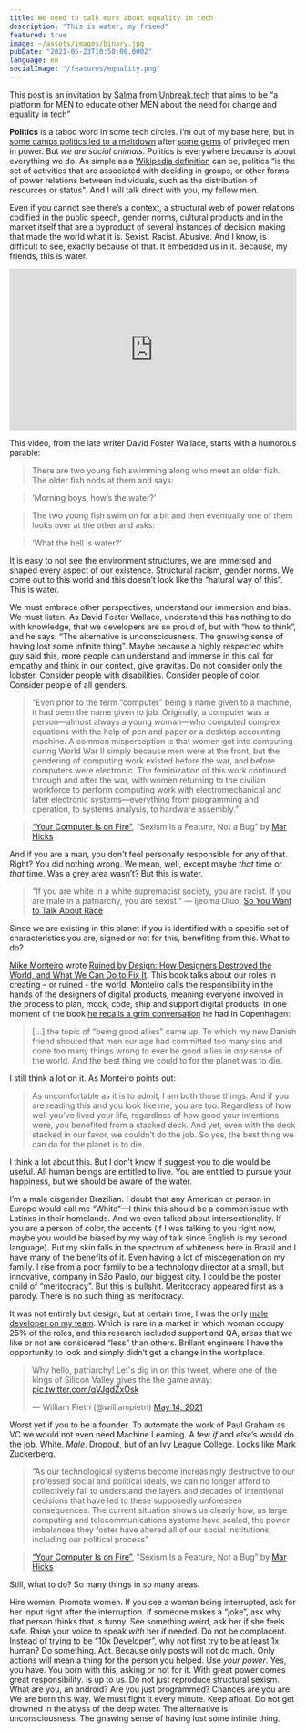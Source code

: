 ```yaml
---
title: We need to talk more about equality in tech
description: "This is water, my friend"
featured: true
image: ~/assets/images/binary.jpg
pubDate: "2021-05-23T10:50:00.000Z"
language: en
socialImage: "/features/equality.png"
---
```


<p class="lead">This post is an invitation by <a href="https://twitter.com/whitep4nth3r" target="_blank">Salma</a> from <a href="https://unbreak.tech/" target="_blank">Unbreak.tech</a> that aims to be “a platform for MEN to educate other MEN about the need for change and equality in tech”</p>

**Politics** is a taboo word in some tech circles. I’m out of my base here, but in [some camps politics led to a meltdown](https://www.theverge.com/2021/5/3/22418208/basecamp-all-hands-meeting-employee-resignations-buyouts-implosion) after [some gems](https://world.hey.com/jason/changes-at-basecamp-7f32afc5) of privileged men in power. But _we are social animals_. Politics is everywhere because is about everything we do. As simple as a [Wikipedia definition](https://en.wikipedia.org/wiki/Politics) can be, politics “is the set of activities that are associated with deciding in groups, or other forms of power relations between individuals, such as the distribution of resources or status". And I will talk direct with you, my fellow men.

Even if you cannot see there’s a context, a structural web of power relations codified in the public speech, gender norms, cultural products and in the market itself that are a byproduct of several instances of decision making that made the world what it is. Sexist. Racist. Abusive. And I know, is difficult to see, exactly because of that. It embedded us in it. Because, my friends, this is water.

<style>.embed-container { position: relative; padding-bottom: 56.25%; height: 0; overflow: hidden; max-width: 100%; } .embed-container iframe, .embed-container object, .embed-container embed { position: absolute; top: 0; left: 0; width: 100%; height: 100%; }</style><div class='embed-container'>
<iframe title="YouTube" width="560" height="315" src="https://www.youtube.com/embed/8CrOL-ydFMI" frameBorder="0" allow="accelerometer; autoplay; clipboard-write; encrypted-media; gyroscope; picture-in-picture" allowfullscreen></iframe>
</div>

This video, from the late writer David Foster Wallace, starts with a humorous parable:

> There are two young fish swimming along who meet an older fish. The older fish nods at them and says:

> ‘Morning boys, how’s the water?’

> The two young fish swim on for a bit and then eventually one of them looks over at the other and asks:

> ‘What the hell is water?’

It is easy to not see the environment structures, we are immersed and shaped every aspect of our existence. Structural racism, gender norms. We come out to this world and this doesn’t look like the “natural way of this”. This is water.

We must embrace other perspectives, understand our immersion and bias. We must listen. As David Foster Wallace, understand this has nothing to do with knowledge, that we developers are so proud of, but with “how to think”, and he says: “The alternative is unconsciousness. The gnawing sense of having lost some infinite thing”. Maybe because a highly respected white guy said this, more people can understand and immerse in this call for empathy and think in our context, give gravitas. Do not consider only the lobster. Consider people with disabilities. Consider people of color. Consider people of all genders.

> “Even prior to the term “computer” being a name given to a machine, it had been the name given to job. Originally, a computer was a person—almost always a young woman—who computed complex equations with the help of pen and paper or a desktop accounting machine. A common misperception is that women got into computing during World War II simply because men were at the front, but the gendering of computing work existed before the war, and before computers were electronic. The feminization of this work continued through and after the war, with women returning to the civilian workforce to perform computing work with electromechanical and later electronic systems—everything from programming and operation, to systems analysis, to hardware assembly.”

> [“Your Computer Is on Fire”](https://mitpress.mit.edu/books/your-computer-fire), “Sexism Is a Feature, Not a Bug” by [Mar Hicks](https://marhicks.com/)

And if you are a man, you don’t feel personally responsible for any of that. Right? You did nothing wrong. We mean, well, except maybe _that_ time or _that_ time. Was a grey area wasn’t? But this is water.

> “If you are white in a white supremacist society, you are racist. If you are male in a patriarchy, you are sexist.” — Ijeoma Oluo, [So You Want to Talk About Race](https://amzn.to/3fJ62BW)

Since we are existing in this planet if you is identified with a specific set of characteristics you are, signed or not for this, benefiting from this. What to do?

[Mike Monteiro](https://twitter.com/monteiro) wrote [Ruined by Design: How Designers Destroyed the World, and What We Can Do to Fix It](https://amzn.to/3ffmZ7W). This book talks about our roles in creating – or ruined - the world. Monteiro calls the responsibility in the hands of the designers of digital products, meaning everyone involved in the process to plan, mock, code, ship and support digital products. In one moment of the book [he recalls a grim conversation](https://monteiro.medium.com/d-r-e-a-m-74935dacfaf5) he had in Copenhagen:

> […] the topic of “being good allies” came up. To which my new Danish friend shouted that men our age had committed too many sins and done too many things wrong to ever be good allies in _any_ sense of the world. And the best thing we could to for the planet was to die. 

I still think a lot on it. As Monteiro points out: 

> As uncomfortable as it is to admit, I am both those things. And if you are reading this and you look like me, you are too. Regardless of how well you’ve lived your life, regardless of how good your intentions were, you benefited from a stacked deck. And yet, even with the deck stacked in our favor, we couldn’t do the job. So yes, the best thing we can do for the planet is to die.

I think a lot about this. But I don’t know if suggest you to die would be useful. All human beings are entitled to live. You are entitled to pursue your happiness, but we should be aware of the water.

I’m a male cisgender Brazilian. I doubt that any American or person in Europe would call me “White”—I think this should be a common issue with Latinxs in their homelands. And we even talked about intersectionality. If you are a person of color, the accents (if I was talking to you right now, maybe you would be biased by my way of talk since English is my second language). But my skin falls in the spectrum of whiteness here in Brazil and I have many of the benefits of it. Even having a lot of miscegenation on my family. I rise from a poor family to be a technology director at a small, but innovative, company in São Paulo, our biggest city. I could be the poster child of “meritocracy”. But this is bullshit. Meritocracy appeared first as a parody. There is no such thing as meritocracy. 

It was not entirely but design, but at certain time, I was the only [male developer on my team](https://aws.amazon.com/blogs/startups/news-startup-nexo-runs-a-lean-tech-team-by-leveraging-aws-and-amplify/). Which is rare in a market in which woman occupy 25% of the roles, and this research included support and QA, areas that we like or not are considered “less” than others. Brillant engineers I have the  opportunity to look and simply didn’t get a change in the workplace.

<blockquote class="twitter-tweet"><p lang="en" dir="ltr">Why hello, patriarchy! Let&#39;s dig in on this tweet, where one of the kings of Silicon Valley gives the the game away: <a href="https://t.co/qVJgdZxOsk">pic.twitter.com/qVJgdZxOsk</a></p>&mdash; William Pietri (@williampietri) <a href="https://twitter.com/williampietri/status/1393201902762954752?ref_src=twsrc%5Etfw">May 14, 2021</a></blockquote> <script async src="https://platform.twitter.com/widgets.js" charset="utf-8"></script>

Worst yet if you to be a founder. To automate the work of Paul Graham as VC we would not even need Machine Learning. A few _if_ and _else_’s would do the job. White. _Male_. Dropout, but of an Ivy League College. Looks like Mark Zuckerberg.

> “As our technological systems become increasingly destructive to our professed social and political ideals, we can no longer afford to collectively fail to understand the layers and decades of intentional decisions that have led to these supposedly unforeseen consequences. The current situation shows us clearly how, as large computing and telecommunications systems have scaled, the power imbalances they foster have altered all of our social institutions, including our political process”

> [“Your Computer Is on Fire”](https://mitpress.mit.edu/books/your-computer-fire), “Sexism Is a Feature, Not a Bug” by [Mar Hicks](https://marhicks.com/)

Still, what to do? So many things in so many areas.

Hire women. Promote women. If you see a woman being interrupted, ask for her input right after the interruption. If someone makes a “joke”, ask why that person thinks that is funny. See something weird, ask her if she feels safe. Raise your voice to speak _with_ her if needed. Do not be complacent. Instead of trying to be “10x Developer”, why not first try to be at least 1x human? Do something. Act. Because only posts will not do much. Only actions will mean a thing for the person you helped. Use _your power_. Yes, you have. You born with this, asking or not for it. With great power comes great responsibility. Is up to us. Do not just reproduce structural sexism. What are you, an android? Are you just programmed? Chances are you are. We are born this way. We must fight it every minute. Keep afloat. Do not get drowned in the abyss of the deep water. The alternative is unconsciousness. The gnawing sense of having lost some infinite thing.